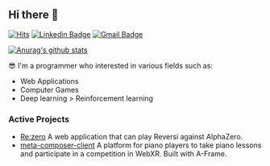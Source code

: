 ## Hi there 👋

<!--
**1ncursio/1ncursio** is a ✨ _special_ ✨ repository because its `README.md` (this file) appears on your GitHub profile.

Here are some ideas to get you started:

- 🔭 I’m currently working on ...
- 🌱 I’m currently learning ...
- 👯 I’m looking to collaborate on ...
- 🤔 I’m looking for help with ...
- 💬 Ask me about ...
- 📫 How to reach me: ...
- 😄 Pronouns: ...
- ⚡ Fun fact: ...
-->

[![Hits](https://hits.seeyoufarm.com/api/count/incr/badge.svg?url=https%3A%2F%2Fgithub.com%2F1ncursio&count_bg=%2379C83D&title_bg=%23555555&icon=&icon_color=%23E7E7E7&title=hits&edge_flat=false)](https://hits.seeyoufarm.com)
[![Linkedin Badge](https://img.shields.io/badge/-LinkedIn-blue?style=flat-square&logo=Linkedin&logoColor=white&link=https://www.linkedin.com/in/seong-yun-byeon-8183a8113/)](https://www.linkedin.com/in/yechan-kim-710186230/)
[![Gmail Badge](https://img.shields.io/badge/Gmail-d14836?style=flat-square&logo=Gmail&logoColor=white&link=mailto:snugyun01@gmail.com)](mailto:ckswn1323@g.yju.ac.kr)

[![Anurag's github stats](https://github-readme-stats.vercel.app/api?username=1ncursio)](https://github.com/anuraghazra/github-readme-stats)

😎 I'm a programmer who interested in various fields such as:

- Web Applications
- Computer Games
- Deep learning > Reinforcement learning

### Active Projects

- [Re:zero](https://github.com/1ncursio/re-zero) A web application that can play Reversi against AlphaZero.
- [meta-composer-client](https://github.com/1ncursio/meta-composer-client) A platform for piano players to take piano lessons and participate in a competition in WebXR. Built with A-Frame.
